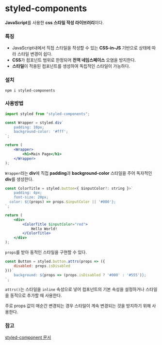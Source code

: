 # styled-components

**JavaScript**를 사용한 **css 스타일 작성 라이브러리**이다.

### **특징**

- JavaScript내에서 직접 스타일을 작성할 수 있는 **CSS-in-JS** 기반으로 상태에 따라 스타일 변경이 쉽다.
- **CSS**가 컴포넌트 범위로 한정되어 **전역 네임스페이스** 오염을 방지한다.
- **스타일**이 적용된 컴포넌트를 생성하여 독립적인 스타일이 가능하다.

### 설치

`npm i styled-components`

### **사용방법**

```jsx
import styled from "styled-components";

const Wrapper = styled.div`
	padding: 10px;
	background-color: '#fff';
`;

return (
	<Wrapper>
		<h1>Main Page</h1>
	</Wrapper>
);
```

`Wrapper`라는 **div**에 직접 **padding**과 **background-color** 스타일을 주어 독자적인 **div**를 생성한다.

```jsx
const ColorTitle = styled.button<{ $inputColor?: string }>`
	padding: 4px;
	font-size: 20px;
  color: ${(props) => props.$inputColor || '#000'};
`;

return (
	<div>
		<ColorTitle $inputColor="red">
			Hello World!
		</ColorTitle>
	</div>
);
```

`props`를 받아 동적인 스타일을 구현할 수 있다.

```jsx
const Button = styled.button.attrs(props => ({
	disabled: props.isDisabled
}))`
	background: ${props => (props.isDisabled ? '#000' : '#555')};
`;
```

`attrs()`는 스타일을 `inline` 속성으로 넣어 컴포넌트의 기본 속성을 설정하거나 스타일을 동적으로 추가할 때 사용한다.

주로 props 값이 매순간 변경되는 경우 스타일이 계속 변경되는 것을 방지하기 위해 사용한다.

### 참고

[styled-component 문서](https://styled-components.com/docs)